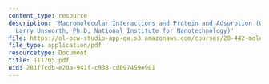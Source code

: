 ```yaml
---
content_type: resource
description: 'Macromolecular Interactions and Protein and Adsorption (Guest Lecturer:
  Larry Unsworth, Ph.D, National Institute for Nanotechnology)'
file: https://ol-ocw-studio-app-qa.s3.amazonaws.com/courses/20-442-molecular-structure-of-biological-materials-be-442-fall-2005/281f7cdbe20a941fc938cd097459e901_111705.pdf
file_type: application/pdf
resourcetype: Document
title: 111705.pdf
uid: 281f7cdb-e20a-941f-c938-cd097459e901
---
```

